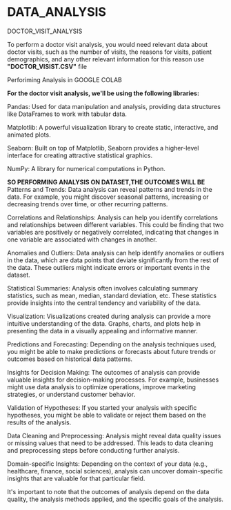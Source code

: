 # DATA_ANALYSIS
DOCTOR_VISIT_ANALYSIS

To perform a doctor visit analysis, you would need relevant data about doctor visits, such as the number of visits, the reasons for visits, patient demographics, and any other relevant information for this reason use **"DOCTOR_VISIST.CSV"** file

Perforiming Analysis in GOOGLE COLAB

**For the doctor visit analysis, we'll be using the following libraries:**

Pandas: Used for data manipulation and analysis, providing data structures like DataFrames to work with tabular data.

Matplotlib: A powerful visualization library to create static, interactive, and animated plots.

Seaborn: Built on top of Matplotlib, Seaborn provides a higher-level interface for creating attractive statistical graphics.

NumPy: A library for numerical computations in Python.


**SO PERFORMING ANALYSIS ON DATASET,THE OUTCOMES WILL BE**
Patterns and Trends: Data analysis can reveal patterns and trends in the data. For example, you might discover seasonal patterns, increasing or decreasing trends over time, or other recurring patterns.

Correlations and Relationships: Analysis can help you identify correlations and relationships between different variables. This could be finding that two variables are positively or negatively correlated, indicating that changes in one variable are associated with changes in another.

Anomalies and Outliers: Data analysis can help identify anomalies or outliers in the data, which are data points that deviate significantly from the rest of the data. These outliers might indicate errors or important events in the dataset.

Statistical Summaries: Analysis often involves calculating summary statistics, such as mean, median, standard deviation, etc. These statistics provide insights into the central tendency and variability of the data.

Visualization: Visualizations created during analysis can provide a more intuitive understanding of the data. Graphs, charts, and plots help in presenting the data in a visually appealing and informative manner.

Predictions and Forecasting: Depending on the analysis techniques used, you might be able to make predictions or forecasts about future trends or outcomes based on historical data patterns.

Insights for Decision Making: The outcomes of analysis can provide valuable insights for decision-making processes. For example, businesses might use data analysis to optimize operations, improve marketing strategies, or understand customer behavior.

Validation of Hypotheses: If you started your analysis with specific hypotheses, you might be able to validate or reject them based on the results of the analysis.

Data Cleaning and Preprocessing: Analysis might reveal data quality issues or missing values that need to be addressed. This leads to data cleaning and preprocessing steps before conducting further analysis.

Domain-specific Insights: Depending on the context of your data (e.g., healthcare, finance, social sciences), analysis can uncover domain-specific insights that are valuable for that particular field.

It's important to note that the outcomes of analysis depend on the data quality, the analysis methods applied, and the specific goals of the analysis. 
